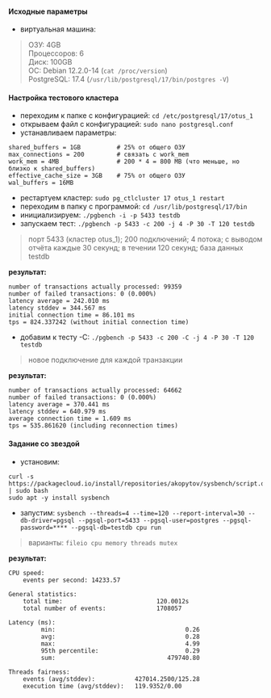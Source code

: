 #### Исходные параметры
- виртуальная машина:
> ОЗУ: 4GB \
> Процессоров: 6 \
> Диск: 100GB \
> ОС: Debian 12.2.0-14 (`cat /proc/version`) \
> PostgreSQL: 17.4 (`/usr/lib/postgresql/17/bin/postgres -V`)

#### Настройка тестового кластера
- переходим к папке с конфигурацией: `cd /etc/postgresql/17/otus_1`
- открываем файл с конфигурацией: `sudo nano postgresql.conf`
- устанавливаем параметры:
```
shared_buffers = 1GB          # 25% от общего ОЗУ
max_connections = 200         # связать с work_mem
work_mem = 4MB                # 200 * 4 = 800 MB (что меньше, но близко к shared_buffers)
effective_cache_size = 3GB    # 75% от общего ОЗУ
wal_buffers = 16MB
```
- рестартуем кластер: `sudo pg_ctlcluster 17 otus_1 restart`
- переходим в папку с программой: `cd /usr/lib/postgresql/17/bin`
- инициализируем: `./pgbench -i -p 5433 testdb`
- запускаем тест: `./pgbench -p 5433 -c 200 -j 4 -P 30 -T 120 testdb`
> порт 5433 (кластер otus_1); 200 подключений; 4 потока; с выводом отчёта каждые 30 секунд; в течении 120 секунд; база данных testdb

**результат:**
```
number of transactions actually processed: 99359
number of failed transactions: 0 (0.000%)
latency average = 242.010 ms
latency stddev = 344.567 ms
initial connection time = 86.101 ms
tps = 824.337242 (without initial connection time)
```
- добавим к тесту -С: `./pgbench -p 5433 -c 200 -C -j 4 -P 30 -T 120 testdb`
> новое подключение для каждой транзакции

**результат:**
```
number of transactions actually processed: 64662
number of failed transactions: 0 (0.000%)
latency average = 370.441 ms
latency stddev = 640.979 ms
average connection time = 1.609 ms
tps = 535.861620 (including reconnection times)
```

#### Задание со звездой
- установим:
```
curl -s https://packagecloud.io/install/repositories/akopytov/sysbench/script.deb.sh | sudo bash
sudo apt -y install sysbench
```
- запустим: `sysbench --threads=4 --time=120 --report-interval=30 --db-driver=pgsql --pgsql-port=5433 --pgsql-user=postgres --pgsql-password=**** --pgsql-db=testdb cpu run`
> варианты: `fileio cpu memory threads mutex`

**результат:**
```
CPU speed:
    events per second: 14233.57

General statistics:
    total time:                          120.0012s
    total number of events:              1708057

Latency (ms):
         min:                                    0.26
         avg:                                    0.28
         max:                                    4.99
         95th percentile:                        0.29
         sum:                               479740.80

Threads fairness:
    events (avg/stddev):           427014.2500/125.28
    execution time (avg/stddev):   119.9352/0.00
```
